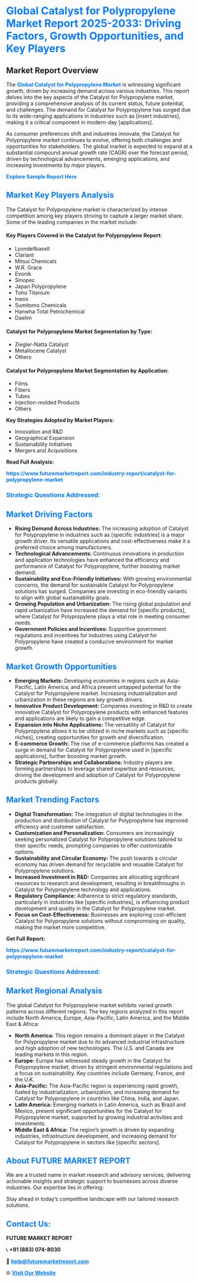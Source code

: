 <h1 style="color: #007BFF;">Global Catalyst for Polypropylene Market Report 2025-2033: Driving Factors, Growth Opportunities, and Key Players</h1>

<section id="overview">
<h2>Market Report Overview</h2>
<p>The <a href="https://www.futuremarketreport.com/industry-report/catalyst-for-polypropylene-market" style="color: #007BFF; text-decoration: none;"><strong>Global Catalyst for Polypropylene Market</strong></a> is witnessing significant growth, driven by increasing demand across various industries. This report delves into the key aspects of the Catalyst for Polypropylene market, providing a comprehensive analysis of its current status, future potential, and challenges. The demand for Catalyst for Polypropylene has surged due to its wide-ranging applications in industries such as [insert industries], making it a critical component in modern-day [applications].</p>
<p>As consumer preferences shift and industries innovate, the Catalyst for Polypropylene market continues to evolve, offering both challenges and opportunities for stakeholders. The global market is expected to expand at a substantial compound annual growth rate (CAGR) over the forecast period, driven by technological advancements, emerging applications, and increasing investments by major players.</p>
</section>

<section id="overview">
<p><a href="https://www.futuremarketreport.com/request-sample/reportId=50215" style="color: #007BFF; text-decoration: none;"><strong>Explore Sample Report Here</strong></a></p>
</section>

<section id="key-players">
<h2 style="color: #007BFF;">Market Key Players Analysis</h2>
<p>The Catalyst for Polypropylene market is characterized by intense competition among key players striving to capture a larger market share. Some of the leading companies in the market include:</p>
<h4>Key Players Covered in the Catalyst for Polypropylene Report:</h4>
<ul><li>Lyondellbasell</li><li>Clariant</li><li>Mitsui Chemicals</li><li>W.R. Grace</li><li>Evonik</li><li>Sinopec</li><li>Japan Polypropylene</li><li>Toho Titanium</li><li>Ineos</li><li>Sumitomo Chemicals</li><li>Hanwha Total Petrochemical</li><li>Daelim</li></ul>
<h4>Catalyst for Polypropylene Market Segmentation by Type:</h4>
<ul><li>Ziegler-Natta Catalyst</li><li>Metallocene Catalyst</li><li>Others</li></ul>

<h4>Catalyst for Polypropylene Market Segmentation by Application:</h4>
<ul><li>Films</li><li>Fibers</li><li>Tubes</li><li>Injection-molded Products</li><li>Others</li></ul>
<p><strong>Key Strategies Adopted by Market Players:</strong></p>
<ul>
<li>Innovation and R&D</li>
<li>Geographical Expansion</li>
<li>Sustainability Initiatives</li>
<li>Mergers and Acquisitions</li>
</ul>
</section>

<section>
<p><strong>Read Full Analysis: </strong></p><a href="https://www.futuremarketreport.com/industry-report/catalyst-for-polypropylene-market" style="color: #007BFF; text-decoration: none;"><strong>https://www.futuremarketreport.com/industry-report/catalyst-for-polypropylene-market</strong></a>
<h3 style="color: #007BFF;">Strategic Questions Addressed:</h3>
</section>

<section id="driving-factors">
<h2 style="color: #007BFF;">Market Driving Factors</h2>
<ul>
<li><strong>Rising Demand Across Industries:</strong> The increasing adoption of Catalyst for Polypropylene in industries such as [specific industries] is a major growth driver. Its versatile applications and cost-effectiveness make it a preferred choice among manufacturers.</li>
<li><strong>Technological Advancements:</strong> Continuous innovations in production and application technologies have enhanced the efficiency and performance of Catalyst for Polypropylene, further boosting market demand.</li>
<li><strong>Sustainability and Eco-Friendly Initiatives:</strong> With growing environmental concerns, the demand for sustainable Catalyst for Polypropylene solutions has surged. Companies are investing in eco-friendly variants to align with global sustainability goals.</li>
<li><strong>Growing Population and Urbanization:</strong> The rising global population and rapid urbanization have increased the demand for [specific products], where Catalyst for Polypropylene plays a vital role in meeting consumer needs.</li>
<li><strong>Government Policies and Incentives:</strong> Supportive government regulations and incentives for industries using Catalyst for Polypropylene have created a conducive environment for market growth.</li>
</ul>
</section>

<section id="growth-opportunities">
<h2 style="color: #007BFF;">Market Growth Opportunities</h2>
<ul>
<li><strong>Emerging Markets:</strong> Developing economies in regions such as Asia-Pacific, Latin America, and Africa present untapped potential for the Catalyst for Polypropylene market. Increasing industrialization and urbanization in these regions are key growth drivers.</li>
<li><strong>Innovative Product Development:</strong> Companies investing in R&D to create innovative Catalyst for Polypropylene products with enhanced features and applications are likely to gain a competitive edge.</li>
<li><strong>Expansion into Niche Applications:</strong> The versatility of Catalyst for Polypropylene allows it to be utilized in niche markets such as [specific niches], creating opportunities for growth and diversification.</li>
<li><strong>E-commerce Growth:</strong> The rise of e-commerce platforms has created a surge in demand for Catalyst for Polypropylene used in [specific applications], further boosting market growth.</li>
<li><strong>Strategic Partnerships and Collaborations:</strong> Industry players are forming partnerships to leverage shared expertise and resources, driving the development and adoption of Catalyst for Polypropylene products globally.</li>
</ul>
</section>

<section id="trending-factors">
<h2 style="color: #007BFF;">Market Trending Factors</h2>
<ul>
<li><strong>Digital Transformation:</strong> The integration of digital technologies in the production and distribution of Catalyst for Polypropylene has improved efficiency and customer satisfaction.</li>
<li><strong>Customization and Personalization:</strong> Consumers are increasingly seeking personalized Catalyst for Polypropylene solutions tailored to their specific needs, prompting companies to offer customizable options.</li>
<li><strong>Sustainability and Circular Economy:</strong> The push towards a circular economy has driven demand for recyclable and reusable Catalyst for Polypropylene solutions.</li>
<li><strong>Increased Investment in R&D:</strong> Companies are allocating significant resources to research and development, resulting in breakthroughs in Catalyst for Polypropylene technology and applications.</li>
<li><strong>Regulatory Compliance:</strong> Adherence to strict regulatory standards, particularly in industries like [specific industries], is influencing product development and quality in the Catalyst for Polypropylene market.</li>
<li><strong>Focus on Cost-Effectiveness:</strong> Businesses are exploring cost-efficient Catalyst for Polypropylene solutions without compromising on quality, making the market more competitive.</li>
</ul>
</section>

<section>
<p><strong>Get Full Report: </strong></p><a href="https://www.futuremarketreport.com/industry-report/catalyst-for-polypropylene-market" style="color: #007BFF; text-decoration: none;"><strong>https://www.futuremarketreport.com/industry-report/catalyst-for-polypropylene-market</strong></a>
<h3 style="color: #007BFF;">Strategic Questions Addressed:</h3>
</section>


<section id="regional-analysis">
<h2 style="color: #007BFF;">Market Regional Analysis</h2>
<p>The global Catalyst for Polypropylene market exhibits varied growth patterns across different regions. The key regions analyzed in this report include North America, Europe, Asia-Pacific, Latin America, and the Middle East & Africa:</p>
<ul>
<li><strong>North America:</strong> This region remains a dominant player in the Catalyst for Polypropylene market due to its advanced industrial infrastructure and high adoption of new technologies. The U.S. and Canada are leading markets in this region.</li>
<li><strong>Europe:</strong> Europe has witnessed steady growth in the Catalyst for Polypropylene market, driven by stringent environmental regulations and a focus on sustainability. Key countries include Germany, France, and the U.K.</li>
<li><strong>Asia-Pacific:</strong> The Asia-Pacific region is experiencing rapid growth, fueled by industrialization, urbanization, and increasing demand for Catalyst for Polypropylene in countries like China, India, and Japan.</li>
<li><strong>Latin America:</strong> Emerging markets in Latin America, such as Brazil and Mexico, present significant opportunities for the Catalyst for Polypropylene market, supported by growing industrial activities and investments.</li>
<li><strong>Middle East & Africa:</strong> The region’s growth is driven by expanding industries, infrastructure development, and increasing demand for Catalyst for Polypropylene in sectors like [specific sectors].</li>
</ul>
</section>

<footer>
<h2 style="color: #007BFF;">About FUTURE MARKET REPORT</h2>
<p>We are a trusted name in market research and advisory services, delivering actionable insights and strategic support to businesses across diverse industries. Our expertise lies in offering:</p>

<p>Stay ahead in today’s competitive landscape with our tailored research solutions.</p>

<h2 style="color: #007BFF;">Contact Us:</h2>
<p><strong>FUTURE MARKET REPORT</strong></p>
<p>📞 <strong>+91 (883) 074-8030</strong></p>
<p>📧 <strong><a href="mailto:help@futuremarketreport.com" style="color: #007BFF;">help@futuremarketreport.com</a></strong></p>
<p>🌐 <strong><a href="https://www.futuremarketreport.com/" style="color: #007BFF;">Visit Our Website</a></strong></p>
</footer>